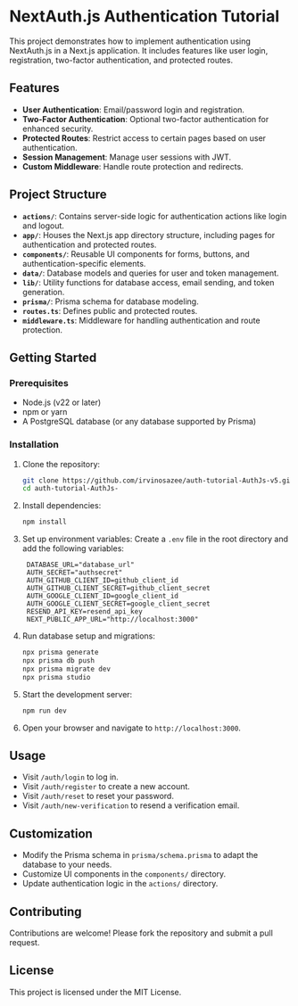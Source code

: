 # NextAuth.js Authentication Tutorial

This project demonstrates how to implement authentication using NextAuth.js in a Next.js application. It includes features like user login, registration, two-factor authentication, and protected routes.

## Features

- **User Authentication**: Email/password login and registration.
- **Two-Factor Authentication**: Optional two-factor authentication for enhanced security.
- **Protected Routes**: Restrict access to certain pages based on user authentication.
- **Session Management**: Manage user sessions with JWT.
- **Custom Middleware**: Handle route protection and redirects.

## Project Structure

- **`actions/`**: Contains server-side logic for authentication actions like login and logout.
- **`app/`**: Houses the Next.js app directory structure, including pages for authentication and protected routes.
- **`components/`**: Reusable UI components for forms, buttons, and authentication-specific elements.
- **`data/`**: Database models and queries for user and token management.
- **`lib/`**: Utility functions for database access, email sending, and token generation.
- **`prisma/`**: Prisma schema for database modeling.
- **`routes.ts`**: Defines public and protected routes.
- **`middleware.ts`**: Middleware for handling authentication and route protection.

## Getting Started

### Prerequisites

- Node.js (v22 or later)
- npm or yarn
- A PostgreSQL database (or any database supported by Prisma)

### Installation

1. Clone the repository:
   ```bash
   git clone https://github.com/irvinosazee/auth-tutorial-AuthJs-v5.git
   cd auth-tutorial-AuthJs-
   ```

2. Install dependencies:
   ```bash
   npm install
   ```

3. Set up environment variables:
   Create a `.env` file in the root directory and add the following variables:
   ```env
    DATABASE_URL="database_url"
    AUTH_SECRET="authsecret"
    AUTH_GITHUB_CLIENT_ID=github_client_id
    AUTH_GITHUB_CLIENT_SECRET=github_client_secret
    AUTH_GOOGLE_CLIENT_ID=google_client_id
    AUTH_GOOGLE_CLIENT_SECRET=google_client_secret
    RESEND_API_KEY=resend_api_key
    NEXT_PUBLIC_APP_URL="http://localhost:3000"
   ```

1. Run database setup and migrations:
   ```bash
   npx prisma generate
   npx prisma db push
   npx prisma migrate dev
   npx prisma studio
   ```

2. Start the development server:
   ```bash
   npm run dev
   ```

3. Open your browser and navigate to `http://localhost:3000`.

## Usage

- Visit `/auth/login` to log in.
- Visit `/auth/register` to create a new account.
- Visit `/auth/reset` to reset your password.
- Visit `/auth/new-verification` to resend a verification email.

## Customization

- Modify the Prisma schema in `prisma/schema.prisma` to adapt the database to your needs.
- Customize UI components in the `components/` directory.
- Update authentication logic in the `actions/` directory.

## Contributing

Contributions are welcome! Please fork the repository and submit a pull request.

## License

This project is licensed under the MIT License.